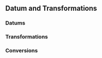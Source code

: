 <!--AUTOMATICALLY GENERATED
**********************************************************************
*                                                                    *
*    This file was automatically generated by copying                *
*    'content/notes/crs/datum_transformations.md'. If you want to    *
*    manually overwrite it, you have to remove this whole c          *
*    omment. Otherwise, it will be overwritten the next time any     *
*    change happens in the notes.                                    *
*                                                                    *
**********************************************************************
-->

## Datum and Transformations

### Datums

### Transformations

### Conversions
